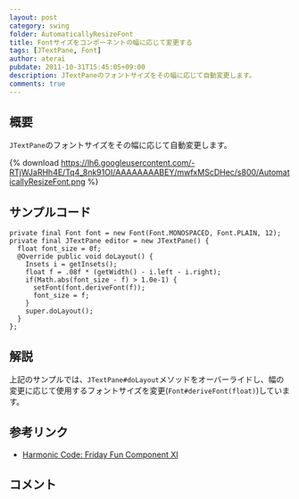 ```yaml
---
layout: post
category: swing
folder: AutomaticallyResizeFont
title: Fontサイズをコンポーネントの幅に応じて変更する
tags: [JTextPane, Font]
author: aterai
pubdate: 2011-10-31T15:45:05+09:00
description: JTextPaneのフォントサイズをその幅に応じて自動変更します。
comments: true
---
```

## 概要
`JTextPane`のフォントサイズをその幅に応じて自動変更します。

{% download https://lh6.googleusercontent.com/-RTjWJaRHh4E/Tq4_8nk91OI/AAAAAAAABEY/mwfxMScDHec/s800/AutomaticallyResizeFont.png %}

## サンプルコード
<pre class="prettyprint"><code>private final Font font = new Font(Font.MONOSPACED, Font.PLAIN, 12);
private final JTextPane editor = new JTextPane() {
  float font_size = 0f;
  @Override public void doLayout() {
    Insets i = getInsets();
    float f = .08f * (getWidth() - i.left - i.right);
    if(Math.abs(font_size - f) &gt; 1.0e-1) {
      setFont(font.deriveFont(f));
      font_size = f;
    }
    super.doLayout();
  }
};
</code></pre>

## 解説
上記のサンプルでは、`JTextPane#doLayout`メソッドをオーバーライドし、幅の変更に応じて使用するフォントサイズを変更(`Font#deriveFont(float)`)しています。

## 参考リンク
- [Harmonic Code: Friday Fun Component XI](http://harmoniccode.blogspot.com/2011/10/friday-fun-component-xi.html)

<!-- dummy comment line for breaking list -->

## コメント
